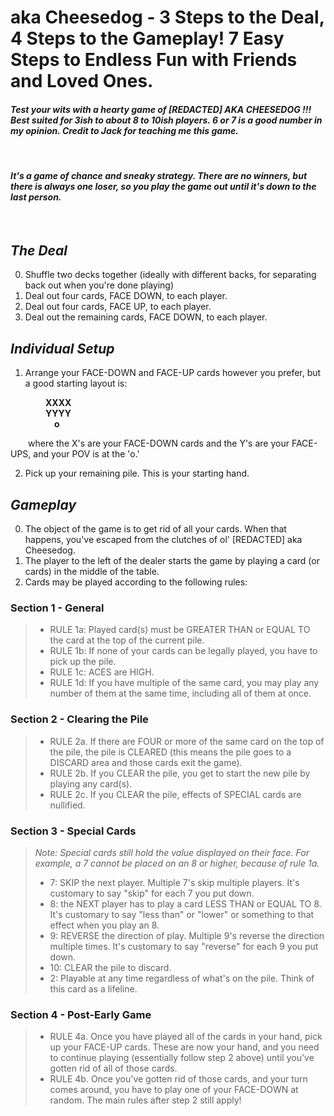 # **aka Cheesedog - 3 Steps to the Deal, 4 Steps to the Gameplay! 7 Easy Steps to Endless Fun with Friends and Loved Ones.**

#### _Test your wits with a hearty game of [REDACTED] AKA CHEESEDOG !!! Best suited for 3ish to about 8 to 10ish players. 6 or 7 is a good number in my opinion. Credit to Jack for teaching me this game\._

<br/>

#### _It's a game of chance and sneaky strategy. There are no winners, but there is always one loser, so you play the game out until it's down to the last person._

<br/>

## _The Deal_

0. Shuffle two decks together (ideally with different backs, for separating back out when you're done playing)
1. Deal out four cards, FACE DOWN, to each player.
2. Deal out four cards, FACE UP, to each player.
3. Deal out the remaining cards, FACE DOWN, to each player.

## _Individual Setup_

1. Arrange your FACE-DOWN and FACE-UP cards however you prefer, but a good starting layout is:

&emsp;&emsp;&emsp;&emsp;**XXXX**\
&emsp;&emsp;&emsp;&emsp;**YYYY**\
&emsp;&emsp;&emsp;&emsp;&emsp;**o**

&emsp;&emsp;where the X's are your FACE-DOWN cards and the Y's are your FACE-UPS, and your POV is at the 'o.'

2. Pick up your remaining pile. This is your starting hand.

## _Gameplay_

0. The object of the game is to get rid of all your cards. When that happens, you've escaped from the clutches of ol' [REDACTED] aka Cheesedog.
1. The player to the left of the dealer starts the game by playing a card (or cards) in the middle of the table.
2. Cards may be played according to the following rules:

### Section 1 - General

> - RULE 1a: Played card(s) must be GREATER THAN or EQUAL TO the card at the top of the current pile.
> - RULE 1b: If none of your cards can be legally played, you have to pick up the pile.
> - RULE 1c: ACES are HIGH.
> - RULE 1d: If you have multiple of the same card, you may play any number of them at the same time, including all of them at once.

### Section 2 - Clearing the Pile

> - RULE 2a. If there are FOUR or more of the same card on the top of the pile, the pile is CLEARED (this means the pile goes to a DISCARD area and those cards exit the game).
> - RULE 2b. If you CLEAR the pile, you get to start the new pile by playing any card(s).
> - RULE 2c. If you CLEAR the pile, effects of SPECIAL cards are nullified.

### Section 3 - Special Cards

> _Note: Special cards still hold the value displayed on their face. For example, a 7 cannot be placed on an 8 or higher, because of rule 1a._
>
> - 7: SKIP the next player. Multiple 7's skip multiple players. It's customary to say "skip" for each 7 you put down.
> - 8: the NEXT player has to play a card LESS THAN or EQUAL TO 8. It's customary to say "less than" or "lower" or something to that effect when you play an 8.
> - 9: REVERSE the direction of play. Multiple 9's reverse the direction multiple times. It's customary to say "reverse" for each 9 you put down.
> - 10: CLEAR the pile to discard.
> - 2: Playable at any time regardless of what's on the pile. Think of this card as a lifeline.

### Section 4 - Post-Early Game

> - RULE 4a. Once you have played all of the cards in your hand, pick up your FACE-UP cards. These are now your hand, and you need to continue playing (essentially follow step 2 above) until you've gotten rid of all of those cards.
> - RULE 4b. Once you've gotten rid of those cards, and your turn comes around, you have to play one of your FACE-DOWN at random. The main rules after step 2 still apply!

